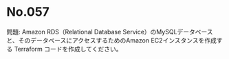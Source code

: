 # No.057

問題: Amazon RDS（Relational Database Service）のMySQLデータベースと、そのデータベースにアクセスするためのAmazon EC2インスタンスを作成する Terraform コードを作成してください。

